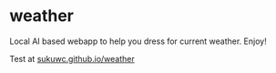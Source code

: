 # weather
Local AI based webapp to help you dress for current weather. Enjoy!

Test at [sukuwc.github.io/weather](https://sukuwc.github.io/fields/)
